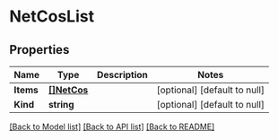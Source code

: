 # NetCosList

## Properties
Name | Type | Description | Notes
------------ | ------------- | ------------- | -------------
**Items** | [**[]NetCos**](net_cos.md) |  | [optional] [default to null]
**Kind** | **string** |  | [optional] [default to null]

[[Back to Model list]](../README.md#documentation-for-models) [[Back to API list]](../README.md#documentation-for-api-endpoints) [[Back to README]](../README.md)


